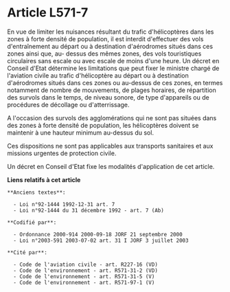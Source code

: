 # Article L571-7

En vue de limiter les nuisances résultant du trafic d'hélicoptères dans les zones à forte densité de population, il est
interdit d'effectuer des vols d'entraînement au départ ou à destination d'aérodromes situés dans ces zones ainsi que, au-
dessus des mêmes zones, des vols touristiques circulaires sans escale ou avec escale de moins d'une heure. Un décret en
Conseil d'Etat détermine les limitations que peut fixer le ministre chargé de l'aviation civile au trafic d'hélicoptère au
départ ou à destination d'aérodromes situés dans ces zones ou au-dessus de ces zones, en termes notamment de nombre de
mouvements, de plages horaires, de répartition des survols dans le temps, de niveau sonore, de type d'appareils ou de
procédures de décollage ou d'atterrissage.

A l'occasion des survols des agglomérations qui ne sont pas situées dans des zones à forte densité de population, les
hélicoptères doivent se maintenir à une hauteur minimum au-dessus du sol.

Ces dispositions ne sont pas applicables aux transports sanitaires et aux missions urgentes de protection civile.

Un décret en Conseil d'Etat fixe les modalités d'application de cet article.

**Liens relatifs à cet article**

	**Anciens textes**:

	  - Loi n°92-1444 1992-12-31 art. 7
	  - Loi n°92-1444 du 31 décembre 1992 - art. 7 (Ab)

	**Codifié par**:

	  - Ordonnance 2000-914 2000-09-18 JORF 21 septembre 2000
	  - Loi n°2003-591 2003-07-02 art. 31 I JORF 3 juillet 2003

	**Cité par**:

	  - Code de l'aviation civile - art. R227-16 (VD)
	  - Code de l'environnement - art. R571-31-2 (VD)
	  - Code de l'environnement - art. R571-31-5 (V)
	  - Code de l'environnement - art. R571-97-1 (V)
